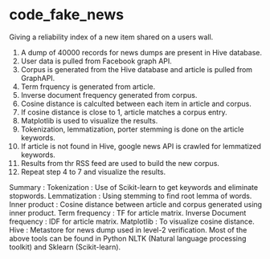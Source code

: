 # code_fake_news
Giving a reliability index of a new item shared on a users wall.
1. A dump of 40000 records for news dumps are present in Hive database.
2. User data is pulled from Facebook graph API.
3. Corpus is generated from the Hive database and article is pulled from GraphAPI.
4. Term frquency is generated from article.
5. Inverse document frequency generated from corpus.
6. Cosine distance is calculted between each item in article and corpus.
7. If cosine distance is close to 1, article matches a corpus entry.
8. Matplotlib is used to visualize the results.
9. Tokenization, lemmatization, porter stemming is done on the article keywords.
10. If article is not found in Hive, google news API is crawled for lemmatized keywords.
11. Results from thr RSS feed are used to build the new corpus.
12. Repeat step 4 to 7 and visualize the results.

Summary :
Tokenization : Use of Scikit-learn to get keywords and eliminate stopwords.
Lemmatization : Using stemming to find root lemma of words.
Inner product : Cosine distance between article and corpus generated using inner product.
Term frequency : TF for article matrix.
Inverse Document frequency : IDF for article matrix.
Matplotlib : To visualize cosine distance.
Hive : Metastore for news dump used in level-2 verification.
Most of the above tools can be found in Python NLTK (Natural language processing toolkit) and Sklearn (Scikit-learn).
